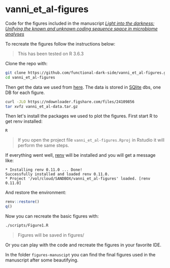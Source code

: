 # vanni_et_al-figures
Code for the figures included in the manuscript [*Light into the darkness: Unifying the known and unknown coding sequence space in microbiome analyses*](https://www.biorxiv.org/content/10.1101/2020.06.30.180448v1)

To recreate the figures follow the instructions below:

> This has been tested on R 3.6.3

Clone the repo with:

```bash
git clone https://github.com/functional-dark-side/vanni_et_al-figures.git
cd vanni_et_al-figures
```

Then get the data we used from [here](https://doi.org/10.6084/m9.figshare.12738476.v1). The data is stored in [SQlite](https://www.sqlite.org/index.html) dbs, one DB for each figure.

```bash
curl -JLO https://ndownloader.figshare.com/files/24109856
tar xvfz vanni_et_al-data.tar.gz
```

Then let's install the packages we used to plot the figures. First start R to get renv installed:

```
R
```

> If you open the project file `vanni_et_al-figures.Rproj` in Rstudio it will perform the same steps.

If everything went well, [renv](https://rstudio.github.io/renv/articles/renv.html) will be installed and you will get a message like:

```
* Installing renv 0.11.0 ... Done!
Successfully installed and loaded renv 0.11.0.
* Project '/vol/cloud/SANDBOX/vanni_et_al-figures' loaded. [renv 0.11.0]
```

And restore the environment:

```r
renv::restore()
q()
```

Now you can recreate the basic figures with:

```bash
./scripts/Figure1.R
```

> Figures will be saved in figures/

Or you can play with the code and recreate the figures in your favorite IDE. 

In the folder `figures-manuscipt` you can find the final figures used in the manuscript after some beautifying.
